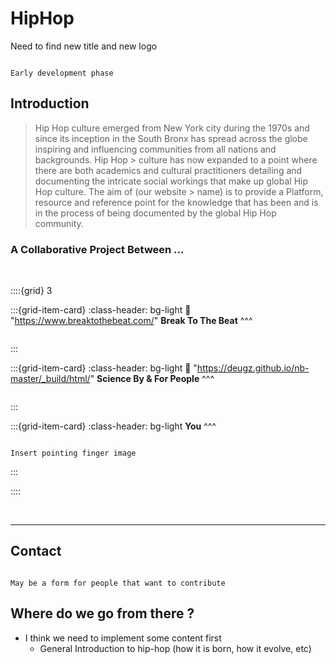 # HipHop 

Need to find new title and new logo

```{note}

Early development phase

```

## Introduction


> Hip Hop culture emerged from New York city during the 1970s and since its inception in the South Bronx has spread across the globe inspiring and influencing communities from all nations and backgrounds. Hip Hop > culture has now expanded to a point where there are both academics and cultural practitioners detailing and documenting the intricate social workings that make up global Hip Hop culture. The aim of (our website > name) is to provide a Platform, resource and reference point for the knowledge that has been and is in the process of being documented by the global Hip Hop community.

### A Collaborative Project Between ...

<br>

::::{grid} 3 

:::{grid-item-card}
:class-header: bg-light
:link: "https://www.breaktothebeat.com/"
**Break To The Beat**
^^^

```{image} _static/logo/BTTB-Logo.JPG

```


:::

:::{grid-item-card}
:class-header: bg-light
:link: "https://deugz.github.io/nb-master/_build/html/"
**Science By & For People**
^^^

```{image} _static/logo/logo_SFTP.png

```


:::

:::{grid-item-card}
:class-header: bg-light
**You**
^^^

```{note}

Insert pointing finger image

```

:::


::::


<br>


***

## Contact

```{note}

May be a form for people that want to contribute

```


## Where do we go from there ?

- I think we need to implement some content first
    - General Introduction to hip-hop (how it is born, how it evolve, etc)
    
